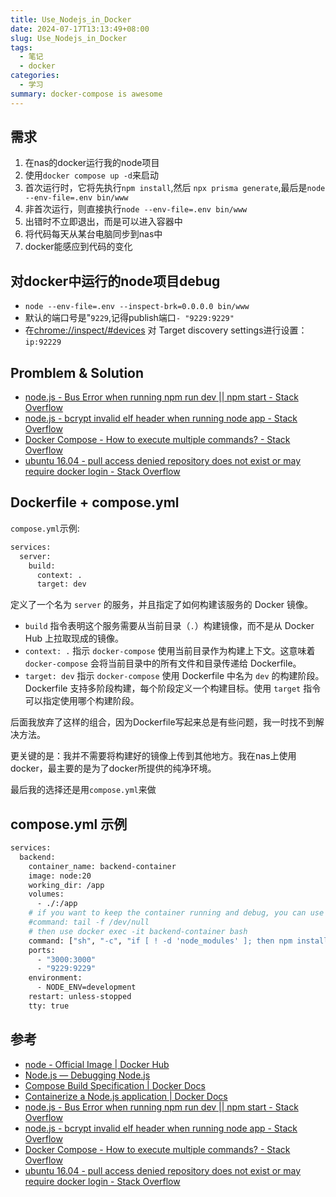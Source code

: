 ```yaml
---
title: Use_Nodejs_in_Docker
date: 2024-07-17T13:13:49+08:00
slug: Use_Nodejs_in_Docker
tags:
  - 笔记
  - docker
categories:
  - 学习
summary: docker-compose is awesome
---
```

## 需求
1. 在nas的docker运行我的node项目 
2. 使用`docker compose up -d`来启动 
3. 首次运行时，它将先执行`npm install`,然后 `npx prisma generate`,最后是`node --env-file=.env bin/www`
4. 非首次运行，则直接执行`node --env-file=.env bin/www`
5. 出错时不立即退出，而是可以进入容器中
6. 将代码每天从某台电脑同步到nas中
7. docker能感应到代码的变化

## 对docker中运行的node项目debug 
- `node --env-file=.env --inspect-brk=0.0.0.0 bin/www`
- 默认的端口号是"`9229`,记得publish端口`- "9229:9229"`
- 在[chrome://inspect/#devices](chrome://inspect/#devices) 对 Target discovery settings进行设置：`ip:92229`

## Promblem & Solution
- [node.js - Bus Error when running npm run dev || npm start - Stack Overflow](https://stackoverflow.com/questions/73022976/bus-error-when-running-npm-run-dev-npm-start )
- [node.js - bcrypt invalid elf header when running node app - Stack Overflow](https://stackoverflow.com/questions/15809611/bcrypt-invalid-elf-header-when-running-node-app )
- [Docker Compose - How to execute multiple commands? - Stack Overflow](https://stackoverflow.com/questions/30063907/docker-compose-how-to-execute-multiple-commands )
- [ubuntu 16.04 - pull access denied repository does not exist or may require docker login - Stack Overflow](https://stackoverflow.com/questions/48719921/pull-access-denied-repository-does-not-exist-or-may-require-docker-login )

## Dockerfile + compose.yml 
`compose.yml`示例:
```bash 
services:
  server:
    build:
      context: .
      target: dev
```
定义了一个名为 `server` 的服务，并且指定了如何构建该服务的 Docker 镜像。
- `build` 指令表明这个服务需要从当前目录（`.`）构建镜像，而不是从 Docker Hub 上拉取现成的镜像。
- `context: .` 指示 `docker-compose` 使用当前目录作为构建上下文。这意味着 `docker-compose` 会将当前目录中的所有文件和目录传递给 Dockerfile。
- `target: dev` 指示 `docker-compose` 使用 Dockerfile 中名为 `dev` 的构建阶段。Dockerfile 支持多阶段构建，每个阶段定义一个构建目标。使用 `target` 指令可以指定使用哪个构建阶段。

后面我放弃了这样的组合，因为Dockerfile写起来总是有些问题，我一时找不到解决方法。

更关键的是：我并不需要将构建好的镜像上传到其他地方。我在nas上使用docker，最主要的是为了docker所提供的纯净环境。

最后我的选择还是用`compose.yml`来做

## compose.yml 示例 
```bash 
services:
  backend:
    container_name: backend-container
    image: node:20
    working_dir: /app
    volumes:
      - ./:/app
    # if you want to keep the container running and debug, you can use the following command
    #command: tail -f /dev/null
    # then use docker exec -it backend-container bash
    command: ["sh", "-c", "if [ ! -d 'node_modules' ]; then npm install && npx prisma generate; fi && node --env-file=.env bin/www"]
    ports:
      - "3000:3000"
      - "9229:9229"
    environment:
      - NODE_ENV=development
    restart: unless-stopped
    tty: true
```

## 参考
- [node - Official Image | Docker Hub](https://hub.docker.com/_/node )
- [Node.js — Debugging Node.js](https://nodejs.org/en/learn/getting-started/debugging )
- [Compose Build Specification | Docker Docs](https://docs.docker.com/compose/compose-file/build/ )
- [Containerize a Node.js application | Docker Docs](https://docs.docker.com/language/nodejs/containerize/ )
- [node.js - Bus Error when running npm run dev || npm start - Stack Overflow](https://stackoverflow.com/questions/73022976/bus-error-when-running-npm-run-dev-npm-start )
- [node.js - bcrypt invalid elf header when running node app - Stack Overflow](https://stackoverflow.com/questions/15809611/bcrypt-invalid-elf-header-when-running-node-app )
- [Docker Compose - How to execute multiple commands? - Stack Overflow](https://stackoverflow.com/questions/30063907/docker-compose-how-to-execute-multiple-commands )
- [ubuntu 16.04 - pull access denied repository does not exist or may require docker login - Stack Overflow](https://stackoverflow.com/questions/48719921/pull-access-denied-repository-does-not-exist-or-may-require-docker-login )